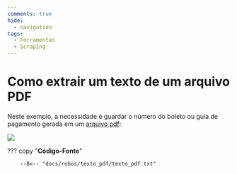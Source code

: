 ```yaml
---
comments: true
hide:
  - navigation
tags:
  - Ferramentas
  - Scraping
---
```


# Como extrair um texto de um arquivo PDF

Neste exemplo, a necessidade é guardar o número do boleto ou guia de pagamento gerada em um [arquivo pdf](https://github.com/lab-mg/automatizacoes/blob/main/docs/robos/scraping/texto-pdf.jpg):

![](robos/texto_pdf/texto_pdf.jpg)

??? copy "**Código-Fonte**"

        --8<-- "docs/robos/texto_pdf/texto_pdf.txt"


